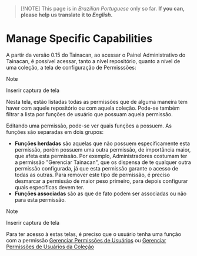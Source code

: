 > [!NOTE] This page is in *Brazilian Portuguese* only so far. **If you can, please help us translate it to *English*.**

# Manage Specific Capabilities

A partir da versão 0.15 do Tainacan, ao acessar o Painel Administrativo do Tainacan, é possível acessar, tanto a nível repositório, quanto a nível de uma coleção, a tela de configuração de Permisssões:

> [!NOTE]
> Inserir captura de tela

Nesta tela, estão listadas todas as permissões que de alguma maneira tem haver com aquele repositório ou com aquela coleção. Pode-se também filtrar a lista por funções de usuário que possuam aquela permissão.

Editando uma permissão, pode-se ver quais funções a possuem. As funções são separadas em dois grupos: 
 * **Funções herdadas** são aquelas que não possuem especificamente esta permissão, porém possuem uma outra permissão, de importância maior, que afeta esta permissão. Por exemplo, Administradores costumam ter a permissão "Gerenciar Tainacan", que os dispensa de te qualquer outra permissão configurada, já que esta permissão garante o acesso de todas as outras. Para remover este tipo de permissão, é preciso desmarcar a permissão de maior peso primeiro, para depois configurar quais específicas devem ter.
 * **Funções associadas** são as que de fato podem ser associadas ou não para esta permissão.

> [!NOTE]
> Inserir captura de tela

Para ter acesso à estas telas, é preciso que o usuário tenha uma função com a permissão [Gerenciar Permissões de Usuários](capabilities#repositório-em-geral) ou [Gerenciar Permissões de Usuários da Coleção](capabilities#coleção)